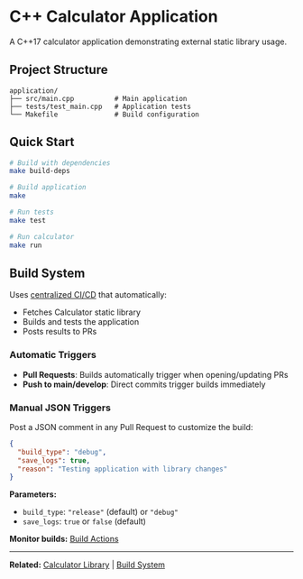 # C++ Calculator Application

A C++17 calculator application demonstrating external static library usage.

## Project Structure

```
application/
├── src/main.cpp          # Main application
├── tests/test_main.cpp   # Application tests
└── Makefile              # Build configuration
```

## Quick Start

```bash
# Build with dependencies
make build-deps

# Build application
make

# Run tests
make test

# Run calculator
make run
```

## Build System

Uses [centralized CI/CD](../build) that automatically:
- Fetches Calculator static library
- Builds and tests the application
- Posts results to PRs

### Automatic Triggers
- **Pull Requests**: Builds automatically trigger when opening/updating PRs
- **Push to main/develop**: Direct commits trigger builds immediately

### Manual JSON Triggers
Post a JSON comment in any Pull Request to customize the build:

```json
{
  "build_type": "debug",
  "save_logs": true,
  "reason": "Testing application with library changes"
}
```

**Parameters:**
- `build_type`: `"release"` (default) or `"debug"`
- `save_logs`: `true` or `false` (default)

**Monitor builds:** [Build Actions](../build/actions)

---
**Related:** [Calculator Library](../static_library) | [Build System](../build) 
